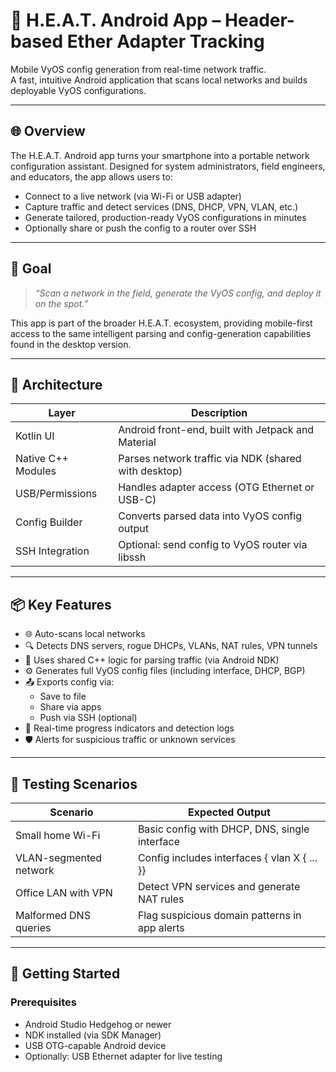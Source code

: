 # 📱 H.E.A.T. Android App – Header-based Ether Adapter Tracking

Mobile VyOS config generation from real-time network traffic.  
A fast, intuitive Android application that scans local networks and builds deployable VyOS configurations.

---

## 🌐 Overview

The H.E.A.T. Android app turns your smartphone into a portable network configuration assistant. Designed for system administrators, field engineers, and educators, the app allows users to:

- Connect to a live network (via Wi-Fi or USB adapter)
- Capture traffic and detect services (DNS, DHCP, VPN, VLAN, etc.)
- Generate tailored, production-ready VyOS configurations in minutes
- Optionally share or push the config to a router over SSH

---

## 🎯 Goal

> _“Scan a network in the field, generate the VyOS config, and deploy it on the spot.”_

This app is part of the broader H.E.A.T. ecosystem, providing mobile-first access to the same intelligent parsing and config-generation capabilities found in the desktop version.

---

## 🧱 Architecture

| Layer               | Description                                          |
|---------------------|------------------------------------------------------|
| Kotlin UI           | Android front-end, built with Jetpack and Material  |
| Native C++ Modules  | Parses network traffic via NDK (shared with desktop)|
| USB/Permissions     | Handles adapter access (OTG Ethernet or USB-C)      |
| Config Builder      | Converts parsed data into VyOS config output        |
| SSH Integration     | Optional: send config to VyOS router via libssh     |

---

## 📦 Key Features

- 🌐 Auto-scans local networks
- 🔍 Detects DNS servers, rogue DHCPs, VLANs, NAT rules, VPN tunnels
- 🧠 Uses shared C++ logic for parsing traffic (via Android NDK)
- ⚙️ Generates full VyOS config files (including interface, DHCP, BGP)
- 📤 Exports config via:
  - Save to file
  - Share via apps
  - Push via SSH (optional)
- 🧪 Real-time progress indicators and detection logs
- 🛡️ Alerts for suspicious traffic or unknown services

---

## 🧪 Testing Scenarios

| Scenario                | Expected Output                                 |
|-------------------------|--------------------------------------------------|
| Small home Wi-Fi        | Basic config with DHCP, DNS, single interface    |
| VLAN-segmented network  | Config includes interfaces { vlan X { ... }}   |
| Office LAN with VPN     | Detect VPN services and generate NAT rules       |
| Malformed DNS queries   | Flag suspicious domain patterns in app alerts    |

---

## 🚀 Getting Started

### Prerequisites
- Android Studio Hedgehog or newer
- NDK installed (via SDK Manager)
- USB OTG-capable Android device
- Optionally: USB Ethernet adapter for live testing

